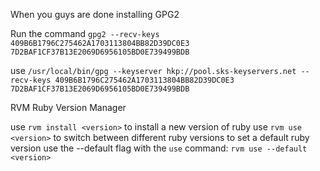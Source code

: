 When you guys are done installing GPG2

<!-- MACOS -->

Run the command `gpg2 --recv-keys 409B6B1796C275462A1703113804BB82D39DC0E3 7D2BAF1CF37B13E2069D6956105BD0E739499BDB`

<!-- sometimes brew does not link packages correctly... we'll need to fix this sometime -->

<!-- temp fix -->

use `/usr/local/bin/gpg --keyserver hkp://pool.sks-keyservers.net --recv-keys 409B6B1796C275462A1703113804BB82D39DC0E3 7D2BAF1CF37B13E2069D6956105BD0E739499BDB`


RVM
Ruby Version Manager

use `rvm install <version>` to install a new version of ruby
use `rvm use <version>` to switch between different ruby versions
to set a default ruby version use the --default flag with the `use` command: `rvm use --default <version>`

